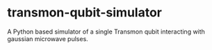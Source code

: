 # transmon-qubit-simulator
A Python based simulator of a single Transmon qubit interacting with gaussian microwave pulses.
